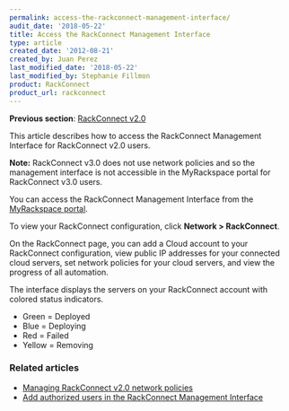 ```yaml
---
permalink: access-the-rackconnect-management-interface/
audit_date: '2018-05-22'
title: Access the RackConnect Management Interface
type: article
created_date: '2012-08-21'
created_by: Juan Perez
last_modified_date: '2018-05-22'
last_modified_by: Stephanie Fillmon
product: RackConnect
product_url: rackconnect
---
```


**Previous section**: [RackConnect v2.0](/how-to/rackconnect-v20)

This article describes how to access the RackConnect Management Interface for RackConnect v2.0 users.

**Note:** RackConnect v3.0 does not use network policies and so the management interface is not accessible in the MyRackspace portal for RackConnect v3.0 users.

You can access the RackConnect Management Interface from the
[MyRackspace portal](https://my.rackspace.com/).

To view your RackConnect configuration, click **Network > RackConnect**.

On the RackConnect page, you can add a Cloud account to your RackConnect
configuration, view public IP addresses for your connected cloud
servers, set network policies for your cloud servers, and view the
progress of all automation.

The interface displays the servers on your RackConnect account with
colored status indicators.

-   Green = Deployed
-   Blue = Deploying
-   Red = Failed
-   Yellow = Removing

### Related articles

- [Managing RackConnect v2.0 network policies](/how-to/managing-rackconnect-v20-network-policies)
- [Add authorized users in the RackConnect Management Interface](/how-to/add-authorized-users-in-the-rackconnect-management-interface)
